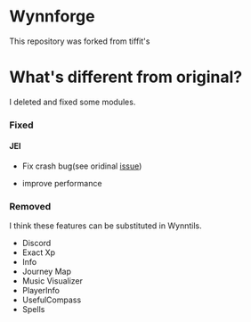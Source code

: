 # Wynnforge
This repository was forked from tiffit's

[Wynnforge]: https://github.com/tiffit/Wynnforge.



# What's different from original?

I deleted and fixed some modules.

### Fixed

#### JEI 

- Fix crash bug(see oridinal
[issue](https://github.com/tiffit/Wynnforge/issues/7))

- improve performance 

### Removed

I think these features can be substituted in Wynntils.

- Discord
- Exact Xp
- Info
- Journey Map
- Music Visualizer
- PlayerInfo
- UsefulCompass
- Spells